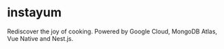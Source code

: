 # instayum
Rediscover the joy of cooking. Powered by Google Cloud, MongoDB Atlas, Vue Native and Nest.js.
